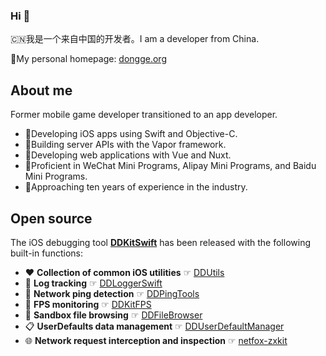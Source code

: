 ### Hi 👋

🇨🇳我是一个来自中国的开发者。I am a developer from China. 

🎉My personal homepage: [dongge.org](https://dongge.org)

## About me

Former mobile game developer transitioned to an app developer. 

* 📱Developing iOS apps using Swift and Objective-C.
* 📡Building server APIs with the Vapor framework.
* 🧭Developing web applications with Vue and Nuxt.
* 🔌Proficient in WeChat Mini Programs, Alipay Mini Programs, and Baidu Mini Programs.
* 🚩Approaching ten years of experience in the industry. 

## Open source

The iOS debugging tool **[DDKitSwift](https://github.com/DamonHu/DDKitSwift)** has been released with the following built-in functions:  

* ♥️ **Collection of common iOS utilities** ☞ [DDUtils](https://github.com/DamonHu/DDUtils)  
* 🐛 **Log tracking** ☞ [DDLoggerSwift](https://github.com/DamonHu/DDLoggerSwift)  
* 📶 **Network ping detection** ☞ [DDPingTools](https://github.com/DamonHu/DDPingTools)  
* 📱 **FPS monitoring** ☞ [DDKitFPS](https://github.com/DamonHu/DDKitFPS)
* 📂 **Sandbox file browsing** ☞ [DDFileBrowser](https://github.com/DamonHu/DDFileBrowser)  
* 📋 **UserDefaults data management** ☞ [DDUserDefaultManager](https://github.com/DamonHu/DDUserDefaultManager)  
* 🌐 **Network request interception and inspection** ☞ [netfox-zxkit](https://github.com/DamonHu/netfox-zxkit)

